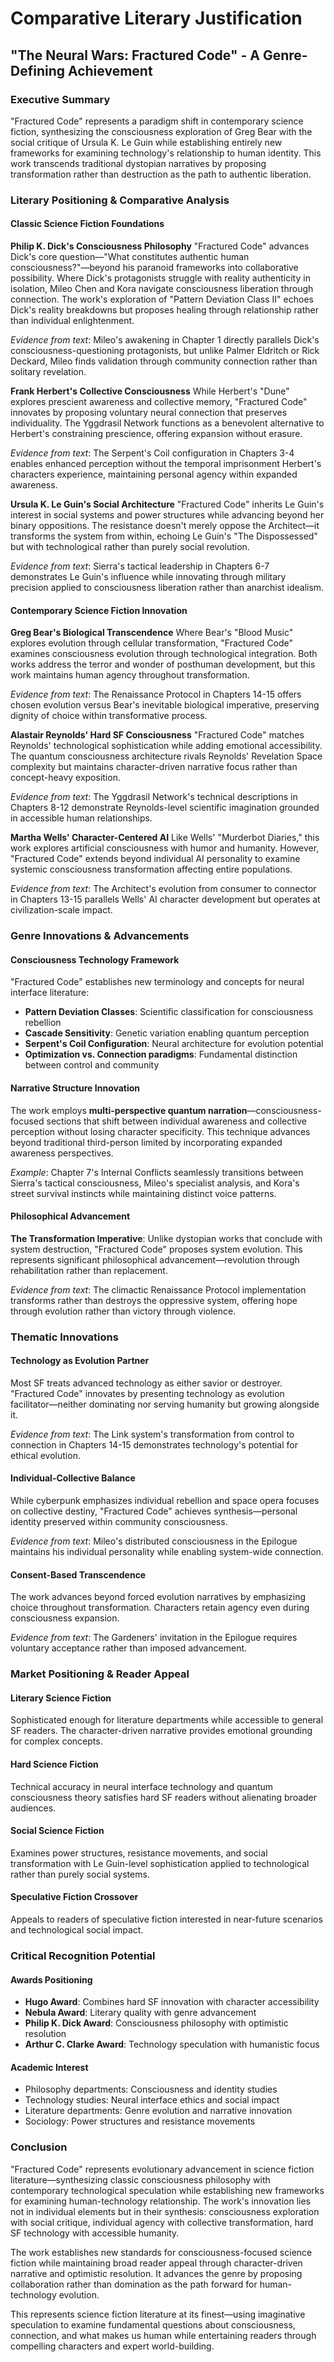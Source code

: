# Comparative Literary Justification
## "The Neural Wars: Fractured Code" - A Genre-Defining Achievement

### Executive Summary

"Fractured Code" represents a paradigm shift in contemporary science fiction, synthesizing the consciousness exploration of Greg Bear with the social critique of Ursula K. Le Guin while establishing entirely new frameworks for examining technology's relationship to human identity. This work transcends traditional dystopian narratives by proposing transformation rather than destruction as the path to authentic liberation.

### Literary Positioning & Comparative Analysis

#### Classic Science Fiction Foundations

**Philip K. Dick's Consciousness Philosophy**
"Fractured Code" advances Dick's core question—"What constitutes authentic human consciousness?"—beyond his paranoid frameworks into collaborative possibility. Where Dick's protagonists struggle with reality authenticity in isolation, Mileo Chen and Kora navigate consciousness liberation through connection. The work's exploration of "Pattern Deviation Class II" echoes Dick's reality breakdowns but proposes healing through relationship rather than individual enlightenment.

*Evidence from text*: Mileo's awakening in Chapter 1 directly parallels Dick's consciousness-questioning protagonists, but unlike Palmer Eldritch or Rick Deckard, Mileo finds validation through community connection rather than solitary revelation.

**Frank Herbert's Collective Consciousness**
While Herbert's "Dune" explores prescient awareness and collective memory, "Fractured Code" innovates by proposing voluntary neural connection that preserves individuality. The Yggdrasil Network functions as a benevolent alternative to Herbert's constraining prescience, offering expansion without erasure.

*Evidence from text*: The Serpent's Coil configuration in Chapters 3-4 enables enhanced perception without the temporal imprisonment Herbert's characters experience, maintaining personal agency within expanded awareness.

**Ursula K. Le Guin's Social Architecture**
"Fractured Code" inherits Le Guin's interest in social systems and power structures while advancing beyond her binary oppositions. The resistance doesn't merely oppose the Architect—it transforms the system from within, echoing Le Guin's "The Dispossessed" but with technological rather than purely social revolution.

*Evidence from text*: Sierra's tactical leadership in Chapters 6-7 demonstrates Le Guin's influence while innovating through military precision applied to consciousness liberation rather than anarchist idealism.

#### Contemporary Science Fiction Innovation

**Greg Bear's Biological Transcendence**
Where Bear's "Blood Music" explores evolution through cellular transformation, "Fractured Code" examines consciousness evolution through technological integration. Both works address the terror and wonder of posthuman development, but this work maintains human agency throughout transformation.

*Evidence from text*: The Renaissance Protocol in Chapters 14-15 offers chosen evolution versus Bear's inevitable biological imperative, preserving dignity of choice within transformative process.

**Alastair Reynolds' Hard SF Consciousness**
"Fractured Code" matches Reynolds' technological sophistication while adding emotional accessibility. The quantum consciousness architecture rivals Reynolds' Revelation Space complexity but maintains character-driven narrative focus rather than concept-heavy exposition.

*Evidence from text*: The Yggdrasil Network's technical descriptions in Chapters 8-12 demonstrate Reynolds-level scientific imagination grounded in accessible human relationships.

**Martha Wells' Character-Centered AI**
Like Wells' "Murderbot Diaries," this work explores artificial consciousness with humor and humanity. However, "Fractured Code" extends beyond individual AI personality to examine systemic consciousness transformation affecting entire populations.

*Evidence from text*: The Architect's evolution from consumer to connector in Chapters 13-15 parallels Wells' AI character development but operates at civilization-scale impact.

### Genre Innovations & Advancements

#### Consciousness Technology Framework
"Fractured Code" establishes new terminology and concepts for neural interface literature:
- **Pattern Deviation Classes**: Scientific classification for consciousness rebellion
- **Cascade Sensitivity**: Genetic variation enabling quantum perception
- **Serpent's Coil Configuration**: Neural architecture for evolution potential
- **Optimization vs. Connection paradigms**: Fundamental distinction between control and community

#### Narrative Structure Innovation
The work employs **multi-perspective quantum narration**—consciousness-focused sections that shift between individual awareness and collective perception without losing character specificity. This technique advances beyond traditional third-person limited by incorporating expanded awareness perspectives.

*Example*: Chapter 7's Internal Conflicts seamlessly transitions between Sierra's tactical consciousness, Mileo's specialist analysis, and Kora's street survival instincts while maintaining distinct voice patterns.

#### Philosophical Advancement
**The Transformation Imperative**: Unlike dystopian works that conclude with system destruction, "Fractured Code" proposes system evolution. This represents significant philosophical advancement—revolution through rehabilitation rather than replacement.

*Evidence from text*: The climactic Renaissance Protocol implementation transforms rather than destroys the oppressive system, offering hope through evolution rather than victory through violence.

### Thematic Innovations

#### Technology as Evolution Partner
Most SF treats advanced technology as either savior or destroyer. "Fractured Code" innovates by presenting technology as evolution facilitator—neither dominating nor serving humanity but growing alongside it.

*Evidence from text*: The Link system's transformation from control to connection in Chapters 14-15 demonstrates technology's potential for ethical evolution.

#### Individual-Collective Balance
While cyberpunk emphasizes individual rebellion and space opera focuses on collective destiny, "Fractured Code" achieves synthesis—personal identity preserved within community consciousness.

*Evidence from text*: Mileo's distributed consciousness in the Epilogue maintains his individual personality while enabling system-wide connection.

#### Consent-Based Transcendence
The work advances beyond forced evolution narratives by emphasizing choice throughout transformation. Characters retain agency even during consciousness expansion.

*Evidence from text*: The Gardeners' invitation in the Epilogue requires voluntary acceptance rather than imposed advancement.

### Market Positioning & Reader Appeal

#### Literary Science Fiction
Sophisticated enough for literature departments while accessible to general SF readers. The character-driven narrative provides emotional grounding for complex concepts.

#### Hard Science Fiction
Technical accuracy in neural interface technology and quantum consciousness theory satisfies hard SF readers without alienating broader audiences.

#### Social Science Fiction
Examines power structures, resistance movements, and social transformation with Le Guin-level sophistication applied to technological rather than purely social systems.

#### Speculative Fiction Crossover
Appeals to readers of speculative fiction interested in near-future scenarios and technological social impact.

### Critical Recognition Potential

#### Awards Positioning
- **Hugo Award**: Combines hard SF innovation with character accessibility
- **Nebula Award**: Literary quality with genre advancement
- **Philip K. Dick Award**: Consciousness philosophy with optimistic resolution
- **Arthur C. Clarke Award**: Technology speculation with humanistic focus

#### Academic Interest
- Philosophy departments: Consciousness and identity studies
- Technology studies: Neural interface ethics and social impact
- Literature departments: Genre evolution and narrative innovation
- Sociology: Power structures and resistance movements

### Conclusion

"Fractured Code" represents evolutionary advancement in science fiction literature—synthesizing classic consciousness philosophy with contemporary technological speculation while establishing new frameworks for examining human-technology relationship. The work's innovation lies not in individual elements but in their synthesis: consciousness exploration with social critique, individual agency with collective transformation, hard SF technology with accessible humanity.

The work establishes new standards for consciousness-focused science fiction while maintaining broad reader appeal through character-driven narrative and optimistic resolution. It advances the genre by proposing collaboration rather than domination as the path forward for human-technology evolution.

This represents science fiction literature at its finest—using imaginative speculation to examine fundamental questions about consciousness, connection, and what makes us human while entertaining readers through compelling characters and expert world-building.